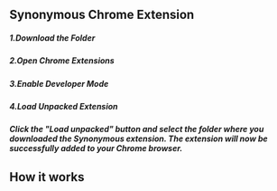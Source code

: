 ## Synonymous Chrome Extension
##### 1.Download the Folder
##### 2.Open Chrome Extensions
##### 3.Enable Developer Mode
##### 4.Load Unpacked Extension
##### Click the "Load unpacked" button and select the folder where you downloaded the Synonymous extension. The extension will now be successfully added to your Chrome browser.

## How it works
